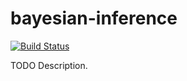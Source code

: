 # bayesian-inference

[![Build Status](https://travis-ci.org/ocramz/bayesian-inference.png)](https://travis-ci.org/ocramz/bayesian-inference)

TODO Description.
